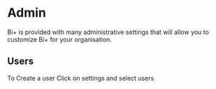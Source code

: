  # Admin

Bi+ is provided with many administrative settings that will allow you to customize Bi+ for your organisation.

## Users

To Create a user Click on settings and select users
<!--stackedit_data:
eyJoaXN0b3J5IjpbLTExNjExODgwNTksNDY1NzY2ODE2LC05Nz
Q2NjAxODddfQ==
-->